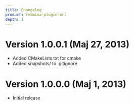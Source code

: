 ```yaml
---
title: Changelog
product: remmina-plugin-url
depth: 1
---
```


# Version 1.0.0.1 (Maj 27, 2013)
* Added CMakeLists.txt for cmake
* Added snapshots/ to .gitignore

# Version 1.0.0.0 (Maj 1, 2013)
* Initial release
